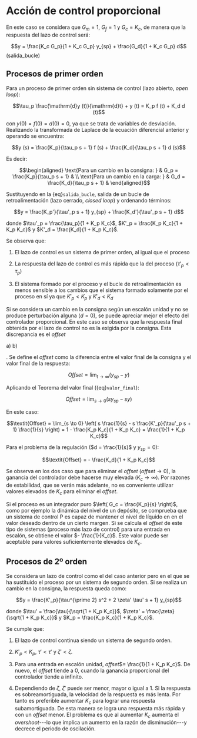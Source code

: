 # Acción de control proporcional

En este caso se considera que $G_m = 1$, $G_f = 1$ y $G_c = K_c$, de manera que la respuesta del lazo de control será:

$$y = \frac{K_c G_p}{1 + K_c G_p} y_{sp} + \frac{G_d}{1 + K_c G_p} d$$ (salida_bucle)

## Procesos de primer orden

Para un proceso de primer orden sin sistema de control (lazo abierto, *open loop*):

$$\tau_p  \frac{\mathrm{d}y (t)}{\mathrm{d}t} + y (t) = K_p f (t) + K_d d (t)$$

con $y (0) = f (0) = d (0) = 0$, ya que se trata de variables de desviación. Realizando la transformada de Laplace de la ecuación diferencial anterior y operando se encuentra:

$$y (s) = \frac{K_p}{\tau_p s + 1} f (s) + \frac{K_d}{\tau_p s + 1} d (s)$$

Es decir: 

$$\begin{aligned}
 \text{Para un cambio en la consigna: } &
  G_p = \frac{K_p}{\tau_p s + 1} & \\
  \text{Para un cambio en la carga: } & G_d
  = \frac{K_d}{\tau_p s + 1} & \end{aligned}$$

Sustituyendo en la {eq}`salida_bucle`, salida de un bucle de retroalimentación (lazo cerrado, *closed loop*) y ordenando términos:

$$y = \frac{K_p'}{\tau'_p s + 1} y_{sp} + \frac{K_d'}{\tau'_p s + 1} d$$

donde $\tau'_p = \frac{\tau_p}{1 + K_p K_c}$, $K'_p = \frac{K_p K_c}{1 + K_p
K_c}$ y $K'_d = \frac{K_d}{1 + K_p K_c}$.

Se observa que:

1.  El lazo de control es un sistema de primer orden, al igual que el proceso

2.  La respuesta del lazo de control es más rápida que la del proceso ($\tau'_p < \tau_p$)

3.  El sistema formado por el proceso y el bucle de retroalimentación es menos sensible a los cambios que el sistema formado solamente por el proceso en sí ya que $K'_p < K_p$ y $K'_d < K_d$

Si se considera un cambio en la consigna según un escalón unidad y no se produce perturbación alguna ($d = 0$), se puede apreciar mejor el efecto del controlador proporcional. En este caso se observa que la respuesta final obtenida por el lazo de control no es la exigida por la consigna. Esta discrepancia es el *offset*

a\) b)

. Se define el *offset* como la diferencia entre el valor final de la consigna y el valor final de la respuesta:

$$\textit{Offset} = \lim_{t \to \infty} (y_{sp}-y)$$


Aplicando el Teorema del valor final ({eq}`valor_final`):

$$\textit{Offset} = \lim_{s \to 0} (s y_{sp}- s y)$$

En este caso:

$$\textit{Offset} = \lim_{s \to 0} \left(
   s \frac{1}{s} - s \frac{K'_p}{\tau'_p s + 1}  \frac{1}{s} \right) = 1 -
   \frac{K_p K_c}{1 + K_p K_c} = \frac{1}{1 + K_p K_c}$$

Para el problema de la regulación ($d = \frac{1}{s}$ y $y_{sp} = 0$):

$$\textit{Offset} = - \frac{K_d}{1 + K_p K_c}$$

Se observa en los dos caso que para eliminar el *offset* ($\textit{offset} \to 0$), la ganancia del controlador debe hacerse muy elevada ($K_c \to \infty$). Por razones de estabilidad, que se verán más adelante, no es conveniente utilizar valores elevados de $K_c$ para eliminar el *offset*.

Si el proceso es un integrador puro $\left( G_c = \frac{K_p}{s} \right)$, como por ejemplo la dinámica del nivel de un depósito, se comprueba que un sistema de control P es capaz de mantener el nivel de líquido en en el valor deseado dentro de un cierto margen. Si se calcula el *offset* de este tipo de sistemas (proceso más lazo de control) para una entrada en escalón, se obtiene el valor $- \frac{1}{K_c}$. Este valor puede ser aceptable para valores suficientemente elevados de $K_c$.

## Procesos de 2º orden

Se considera un lazo de control como el del caso anterior pero en el que se ha sustituido el proceso por un sistema de segundo orden. Si se realiza un cambio en la consigna, la respuesta queda como:

$$y = \frac{K'_p}{\tau^{\prime 2} s^2 + 2 \zeta' \tau' s + 1} y_{sp}$$

donde $\tau' = \frac{\tau}{\sqrt{1 + K_p K_c}}$, $\zeta' = \frac{\zeta}{\sqrt{1 + K_p K_c}}$ y $K_p = \frac{K_p K_c}{1 + K_p K_c}$.

Se cumple que:

1.  El lazo de control continua siendo un sistema de segundo orden.

2.  $K'_p < K_p$, $\tau' < \tau'$ y $\zeta' < \zeta$.

3.  Para una entrada en escalón unidad, *offset*$= \frac{1}{1 + K_p K_c}$. De nuevo, el *offset* tiende a 0, cuando la ganancia proporcional del controlador tiende a infinito.

4.  Dependiendo de $\zeta$, $\zeta'$ puede ser menor, mayor o igual a 1. Si la respuesta es sobreamortiguada, la velocidad de la respuesta es más lenta. Por tanto es preferible aumentar $K_c$ para lograr una respuesta subamortiguada. De esta manera se logra una respuesta más rápida y con un *offset* menor. El problema es que al aumentar $K_c$ aumenta el *overshoot*---lo que implica un aumento en la razón de disminución---y decrece el periodo de oscilación.
